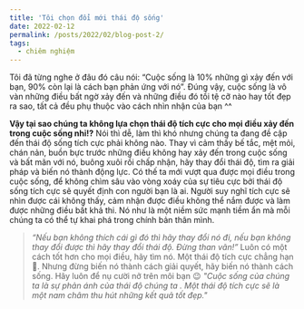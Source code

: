 ```yaml
---
title: 'Tôi chọn đổi mới thái độ sống'
date: 2022-02-12
permalink: /posts/2022/02/blog-post-2/
tags:
  - chiêm nghiệm
---
```


Tôi đã từng nghe ở đâu đó câu nói: “Cuộc sống là 10% những gì xảy đến với bạn, 90% còn lại là cách bạn phản ứng với nó”. Đúng vậy, cuộc sống là vô vàn những điều bất ngờ xảy đến và những điều đó tồi tệ cỡ nào hay tốt đẹp ra sao, tất cả đều phụ thuộc vào cách nhìn nhận của bạn ^^

**Vậy tại sao chúng ta không lựa chọn thái độ tích cực cho mọi điều xảy đến trong cuộc sống nhỉ!?**
Nói thì dễ, làm thì khó nhưng chúng ta đang đề cập đến thái độ sống tích cực phải không nào. Thay vì cảm thấy bế tắc, mệt mỏi, chán nản, buồn bực trước những điều không hay xảy đến trong cuộc sống và bất mãn với nó, buông xuôi rồi chấp nhận, hãy thay đổi thái độ, tìm ra giải pháp và biến nó thành động lực. Có thế ta mới vượt qua được mọi điều trong cuộc sống, để không chìm sâu vào vòng xoáy của sự tiêu cực bởi thái độ sống tích cực sẽ quyết định con người bạn là ai. Người suy nghĩ tích cực sẽ nhìn được cái không thấy, cảm nhận được điều không thể nắm được và làm được những điều bất khả thi. Nó như là một niềm sức mạnh tiềm ẩn mà mỗi chúng ta có thể tự khai phá trong chính bản thân mình. 
> *“Nếu bạn không thích cái gì đó thì hãy thay đổi nó đi, nếu bạn không thay đổi được thì hãy thay đổi thái độ. Đừng than vãn!”*
Luôn có một cách tốt hơn cho mọi điều, hãy tìm nó. Một thái độ tích cực chẳng hạn 🤯. Nhưng đừng biến nó thành cách giải quyết, hãy biến nó thành cách sống. Hãy luôn để nụ cười nở trên môi bạn 😉
> *"Cuộc sống của chúng ta là sự phản ánh của thái độ chúng ta . Một thái độ tích cực sẽ là một nam châm thu hút những kết quả tốt đẹp."*

